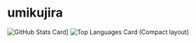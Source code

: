 # umikujira
![GitHub Stats Card](https://github-readme-stats.vercel.app/api?username=umikujira&count_private=true)]
![Top Languages Card (Compact layout)](https://github-readme-stats.vercel.app/api/top-langs/?username=umikujira&layout=compact&count_private=true&)
